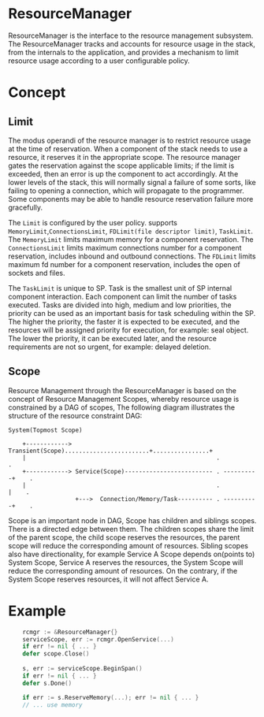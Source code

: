 # ResourceManager

ResourceManager is the interface to the resource management subsystem.
The ResourceManager tracks and accounts for resource usage in the stack,
from the internals to the application, and provides a mechanism to limit
resource usage according to a user configurable policy.

# Concept

## Limit

The modus operandi of the resource manager is to restrict resource usage 
at the time of reservation. When a component of the stack needs to use a 
resource, it reserves it in the appropriate scope. The resource manager 
gates the reservation against the scope applicable limits; if the limit is 
exceeded, then an error is up the component to act accordingly. At the lower 
levels of the stack, this will normally signal a failure of some sorts, like 
failing to opening a connection, which will propagate to the programmer. Some 
components may be able to handle resource reservation failure more gracefully.

The `Limit` is configured by the user policy. supports `MemoryLimit`,`ConnectionsLimit`, 
`FDLimit(file descriptor limit)`, `TaskLimit`. The `MemoryLimit` limits maximum memory 
for a component reservation. The `ConnectionsLimit` limits maximum connections number 
for a component reservation, includes inbound and outbound connections. The `FDLimit` 
limits maximum fd number for a component reservation, includes the open of sockets and 
files.

The `TaskLimit` is unique to SP. Task is the smallest unit of SP internal component 
interaction. Each component can limit the number of tasks executed. Tasks are divided 
into high, medium and low priorities, the priority can be used as an important basis 
for task scheduling within the SP. The higher the priority, the faster it is expected 
to be executed, and the resources will be assigned priority for execution, for example: 
seal object. The lower the priority, it can be executed later, and the resource 
requirements are not so urgent, for example: delayed deletion.

## Scope

Resource Management through the ResourceManager is based on the concept of Resource 
Management Scopes, whereby resource usage is constrained by a DAG of scopes, The following 
diagram illustrates the structure of the resource constraint DAG:
```
System(Topmost Scope)

	+------------> Transient(Scope)........................+................+
	|                                                      .                .
	+------------> Service(Scope)------------------------- . ----------+    .
	|                                                      .           |    .
			   	   +--->  Connection/Memory/Task---------- . ----------+    .
```

Scope is an important node in DAG, Scope has children and siblings scopes. There is a 
directed edge between them. The children scopes share the limit of the parent scope, the 
child scope reserves the resources, the parent scope will reduce the corresponding amount 
of resources. Sibling scopes also have directionality, for example Service A Scope depends 
on(points to) System Scope, Service A reserves the resources, the System Scope will reduce 
the corresponding amount of resources. On the contrary, if the System Scope reserves resources,
it will not affect Service A.

# Example
```go
    rcmgr := &ResourceManager{}
    serviceScope, err := rcmgr.OpenService(...)
	if err != nil { ... }
    defer scope.Close()
	
    s, err := serviceScope.BeginSpan()
	if err != nil { ... }
	defer s.Done()

	if err := s.ReserveMemory(...); err != nil { ... }
	// ... use memory
```